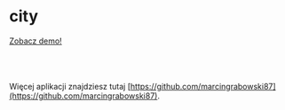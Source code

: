 # city

[Zobacz demo!](https://marcingrabowski87.github.io/city/)


<br><br><br>
Więcej aplikacji znajdziesz tutaj [https://github.com/marcingrabowski87](https://github.com/marcingrabowski87).